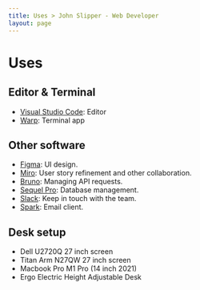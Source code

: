 ```yaml
---
title: Uses > John Slipper - Web Developer
layout: page
---
```


# Uses

## Editor & Terminal

-   [Visual Studio Code](https://code.visualstudio.com/): Editor
-   [Warp](https://www.warp.dev/): Terminal app

## Other software

-   [Figma](https://www.figma.com/): UI design.
-   [Miro](https://www.miro.com/): User story refinement and other collaboration.
-   [Bruno](https://www.usebruno.com/): Managing API requests.
-   [Sequel Pro](https://www.sequelpro.com/): Database management.
-   [Slack](https://slack.com): Keep in touch with the team.
-   [Spark](https://sparkmailapp.com/): Email client.

## Desk setup

-   Dell U2720Q 27 inch screen
-   Titan Arm N27QW 27 inch screen
-   Macbook Pro M1 Pro (14 inch 2021)
-   Ergo Electric Height Adjustable Desk
